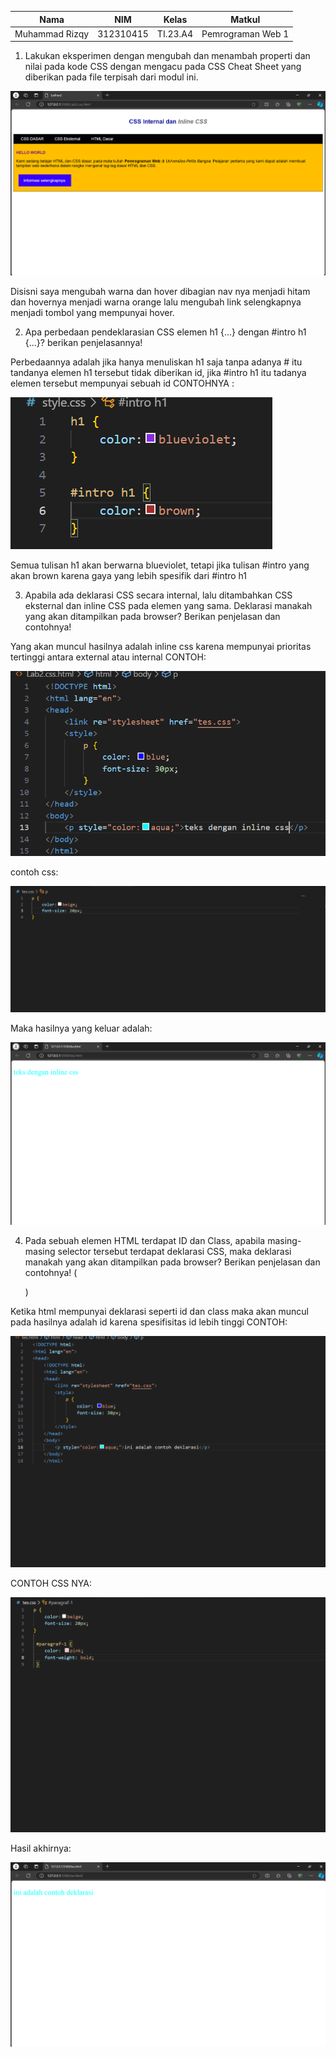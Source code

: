 | Nama                    | NIM        | Kelas   | Matkul            |
|-------------------------|------------|---------|-------------------|
| Muhammad Rizqy | 312310415  | TI.23.A4| Pemrograman Web 1 |

1. Lakukan eksperimen dengan mengubah dan menambah properti dan nilai pada kode CSS
dengan mengacu pada CSS Cheat Sheet yang diberikan pada file terpisah dari modul ini.

![alt text](https://github.com/Reval2703/Lab2Web/blob/main/Screenshot%202024-10-07%20115131.png)

Disisni saya mengubah warna dan hover dibagian nav nya menjadi hitam dan hovernya menjadi warna orange lalu mengubah link selengkapnya menjadi tombol yang mempunyai hover.

2. Apa perbedaan pendeklarasian CSS elemen h1 {...} dengan #intro h1 {...}? berikan
penjelasannya!


Perbedaannya adalah jika hanya menuliskan h1 saja tanpa adanya # itu tandanya elemen h1 tersebut tidak diberikan id, jika #intro h1 itu tadanya elemen tersebut mempunyai sebuah id
CONTOHNYA :

![alt text](https://github.com/Reval2703/Lab2Web/blob/main/Screenshot%202024-10-07%20115451.png)

Semua tulisan h1 akan berwarna blueviolet, tetapi jika tulisan #intro yang akan brown karena gaya yang lebih spesifik dari #intro h1

3. Apabila ada deklarasi CSS secara internal, lalu ditambahkan CSS eksternal dan inline CSS pada
elemen yang sama. Deklarasi manakah yang akan ditampilkan pada browser? Berikan
penjelasan dan contohnya!

Yang akan muncul hasilnya adalah inline css karena mempunyai prioritas tertinggi antara external atau internal
CONTOH: 

![alt text](https://github.com/Reval2703/Lab2Web/blob/main/Screenshot%202024-10-07%20120016.png)

contoh css:

![alt text](https://github.com/Reval2703/Lab2Web/blob/main/Screenshot%202024-10-07%20120437.png)

Maka hasilnya yang keluar adalah:

![alt text](https://github.com/Reval2703/Lab2Web/blob/main/Screenshot%202024-10-07%20120525.png)

4. Pada sebuah elemen HTML terdapat ID dan Class, apabila masing-masing selector tersebut
terdapat deklarasi CSS, maka deklarasi manakah yang akan ditampilkan pada browser?
Berikan penjelasan dan contohnya! ( <p id="paragraf-1" class="text-paragraf"> )

Ketika html mempunyai deklarasi seperti id dan class maka akan muncul pada hasilnya adalah id karena spesifisitas id lebih tinggi 
CONTOH: 

![alt text](https://github.com/Reval2703/Lab2Web/blob/main/Screenshot%202024-10-07%20120639.png)

CONTOH CSS NYA:

![alt text](https://github.com/Reval2703/Lab2Web/blob/main/Screenshot%202024-10-07%20120810.png)

Hasil akhirnya: 

![alt text](https://github.com/Reval2703/Lab2Web/blob/main/Screenshot%202024-10-07%20120843.png)
